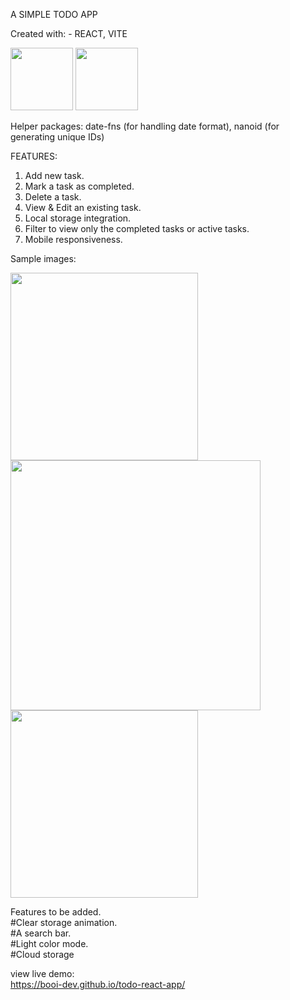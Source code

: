 A SIMPLE TODO APP <br>

Created with: - REACT, VITE <br>

<img src="https://user-images.githubusercontent.com/56810550/213790288-86a1ac84-cf93-4b7c-8837-9b0a4465b3f8.png" width=100 height=auto> <img src="https://user-images.githubusercontent.com/56810550/213790300-eef58011-c2cf-4d2d-9f25-32994e67a6c6.png" width=100 height=auto>

Helper packages: date-fns (for handling date format), nanoid (for generating unique IDs) <br>

FEATURES:
1. Add new task. <br>
2. Mark a task as completed. <br>
3. Delete a task. <br>
4. View & Edit an existing task. <br>
5. Local storage integration. <br>
6. Filter to view only the completed tasks or active tasks. <br>
7. Mobile responsiveness. <br>

Sample images:

<img src="https://user-images.githubusercontent.com/56810550/213792199-736ef841-414b-4a55-ade0-b8c91654ec1c.png" width=300 height=auto> <img src="https://user-images.githubusercontent.com/56810550/213792207-1f87f6cb-5427-4b8f-b250-8af878e1ffcf.png" width=400 height=auto> <img src="https://user-images.githubusercontent.com/56810550/213792223-c2b406d8-8caa-41a7-baff-fb6d75762a8b.png" width=300 height=auto>

Features to be added. <br>
#Clear storage animation. <br>
#A search bar. <br>
#Light color mode. <br>
#Cloud storage

view live demo: <br>
https://booi-dev.github.io/todo-react-app/
